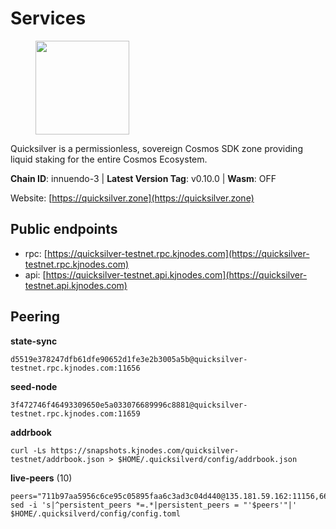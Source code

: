 # Services

<figure><img src="https://raw.githubusercontent.com/kj89/testnet_manuals/main/pingpub/logos/quicksilver.png" width="150" alt=""><figcaption></figcaption></figure>

Quicksilver is a permissionless, sovereign Cosmos SDK zone providing liquid staking for the entire Cosmos Ecosystem.

**Chain ID**: innuendo-3 | **Latest Version Tag**: v0.10.0 | **Wasm**: OFF

Website: [https://quicksilver.zone](https://quicksilver.zone)


## Public endpoints

* rpc: [https://quicksilver-testnet.rpc.kjnodes.com](https://quicksilver-testnet.rpc.kjnodes.com)
* api: [https://quicksilver-testnet.api.kjnodes.com](https://quicksilver-testnet.api.kjnodes.com)

## Peering

**state-sync**

```
d5519e378247dfb61dfe90652d1fe3e2b3005a5b@quicksilver-testnet.rpc.kjnodes.com:11656
```

**seed-node**

```
3f472746f46493309650e5a033076689996c8881@quicksilver-testnet.rpc.kjnodes.com:11659
```

**addrbook**
```
curl -Ls https://snapshots.kjnodes.com/quicksilver-testnet/addrbook.json > $HOME/.quicksilverd/config/addrbook.json
```

**live-peers** (10)
```
peers="711b97aa5956c6ce95c05895faa6c3ad3c04d440@135.181.59.162:11156,66f9d8f52a4637dc9215cdaa8dc2977633e52bbf@95.217.144.121:26656,a854277e77b0ac095e53156266cdc39ad4b13b2f@142.132.205.94:15619,433f85361545a434ad6b4202e2f373e4894ecf39@142.132.151.99:15619,ba6c461874236d6dc95083886c8bd833d47d5c0a@195.3.221.13:46656,2096650d8586b858d3369205f3b46ac4c765bc8e@65.109.53.155:26656,025e1a9ba7e536e1db47569b55081f7adf6d2f9e@95.217.83.28:26636,47a7fac621a79649519eadbb8deb92d33bb3259b@161.97.82.203:26256,c133c4c0c7034c8c345330f394984ad08092fc14@138.201.17.11:27656,8ff8a186fe9cbc70d0f34891fa051f87e561a48b@158.160.0.93:26656"
sed -i 's|^persistent_peers *=.*|persistent_peers = "'$peers'"|' $HOME/.quicksilverd/config/config.toml
```
